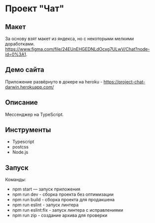 # Проект "Чат"

## Макет

За основу взят макет из яндекса, но с некоторыми мелкими доработками.
https://www.figma.com/file/24EUnEHGEDNLdOcxg7ULwV/Chat?node-id=0%3A1.

## Демо сайта

Приложение развёрнуто в докере на heroku - https://project-chat-darwin.herokuapp.com/

## Описание

Мессенджер на TypeScript.

## Инструменты

- Typescript
- postcss
- Node.js

## Запуск

Команды:

- npm start — запуск приложения
- npm run dev - сборка проекта без оптимизации
- npm run build - сборка проекта для продакшена
- npm run eslint - запуск линтера
- npm run eslint:fix - запуск линтера с исправлениями
- npm run zip - создание архива для проверки
